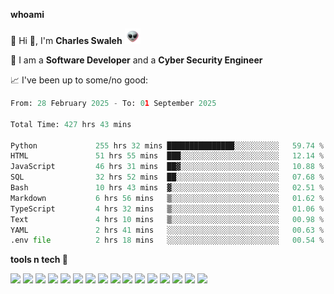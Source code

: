**whoami**

🤪 Hi 👋, I'm **Charles Swaleh** <img src="alien.gif" height="25px">

🤖 I am a **Software Developer** and a **Cyber Security Engineer**

📈 I've been up to some/no good:

<!--START_SECTION:waka-->

```python
From: 28 February 2025 - To: 01 September 2025

Total Time: 427 hrs 43 mins

Python             255 hrs 32 mins ███████████████░░░░░░░░░░   59.74 %
HTML               51 hrs 55 mins  ███░░░░░░░░░░░░░░░░░░░░░░   12.14 %
JavaScript         46 hrs 31 mins  ██▓░░░░░░░░░░░░░░░░░░░░░░   10.88 %
SQL                32 hrs 52 mins  ██░░░░░░░░░░░░░░░░░░░░░░░   07.68 %
Bash               10 hrs 43 mins  ▓░░░░░░░░░░░░░░░░░░░░░░░░   02.51 %
Markdown           6 hrs 56 mins   ▒░░░░░░░░░░░░░░░░░░░░░░░░   01.62 %
TypeScript         4 hrs 32 mins   ▒░░░░░░░░░░░░░░░░░░░░░░░░   01.06 %
Text               4 hrs 10 mins   ▒░░░░░░░░░░░░░░░░░░░░░░░░   00.98 %
YAML               2 hrs 41 mins   ░░░░░░░░░░░░░░░░░░░░░░░░░   00.63 %
.env file          2 hrs 18 mins   ░░░░░░░░░░░░░░░░░░░░░░░░░   00.54 %
```

<!--END_SECTION:waka-->


**tools n tech 🔭**

![](https://img.shields.io/badge/OS-Linux-informational?style=flat&logo=linux&logoColor=white&color=800020)
![](https://img.shields.io/badge/Code-JavaScript-informational?style=flat&logo=javascript&logoColor=white&color=800020)
![](https://img.shields.io/badge/Code-Python-informational?style=flat&logo=python&logoColor=white&color=800020)
![](https://img.shields.io/badge/Code-C-informational?style=flat&logo=c&logoColor=white&color=800020)
![](https://img.shields.io/badge/Code-Ruby-informational?style=flat&logo=ruby&logoColor=white&color=800020)
![](https://img.shields.io/badge/Code-Go-informational?style=flat&logo=go&logoColor=white&color=800020)
![](https://img.shields.io/badge/Framework-React-informational?style=flat&logo=react&logoColor=white&color=800020)
![](https://img.shields.io/badge/Framework-Django-informational?style=flat&logo=django&logoColor=white&color=800020)
![](https://img.shields.io/badge/Framework-Flask-informational?style=flat&logo=flask&logoColor=white&color=800020)
![](https://img.shields.io/badge/Framework-Rails-informational?style=flat&logo=Ruby&logoColor=white&color=800020)
![](https://img.shields.io/badge/Shell-Bash-informational?style=flat&logo=gnu-bash&logoColor=white&color=800020)
![](https://img.shields.io/badge/DB-PostgreSQL-informational?style=flat&logo=postgresql&logoColor=white&color=800020)
![](https://img.shields.io/badge/DB-MySQL-informational?style=flat&logo=mysql&logoColor=white&color=800020)
![](https://img.shields.io/badge/CI/CD-Docker-informational?style=flat&logo=docker&logoColor=white&color=800020)
![](https://img.shields.io/badge/CI/CD-Kubernetes-informational?style=flat&logo=kubernetes&logoColor=white&color=800020)
![](https://img.shields.io/badge/CI/CD-Jenkins-informational?style=flat&logo=jenkins&logoColor=white&color=800020)

<!-- **stats 🔭**

[![Charles's GitHub stats](https://github-readme-stats.vercel.app/api?username=mashm3ll0w&count_private=true&show_icons=true&theme=maroongold&include_all_commits=true)](https://github.com/anuraghazra/github-readme-stats)             [![Top Langs](https://github-readme-stats.vercel.app/api/top-langs/?username=mashm3ll0w&layout=compact&theme=maroongold&langs_count=6)](https://github.com/anuraghazra/github-readme-stats) -->
